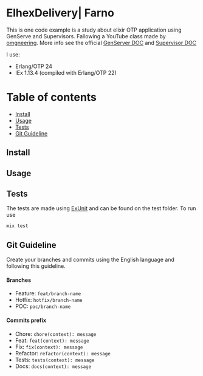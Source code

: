 # ElhexDelivery| Farno

This is one code example is a study about elixir OTP application using GenServe and Supervisors. Fallowing a YouTube class made by [omgneering](https://www.youtube.com/c/omgneering). More info see the official [GenServer DOC](https://hexdocs.pm/elixir/1.12/GenServer.html) and [Supervisor DOC](https://hexdocs.pm/elixir/1.12/Supervisor.html)


I use:
- Erlang/OTP 24
- IEx 1.13.4 (compiled with Erlang/OTP 22)

Table of contents
=================

  * [Install](#install)
  * [Usage](#usage)
  * [Tests](#tests)
  * [Git Guideline](#git-guideline)

## Install

## Usage

## Tests

The tests are made using [ExUnit]() and can be found on the test folder. To run use

```bash
mix test
```

## Git Guideline
Create your branches and commits using the English language and following this guideline.

#### Branches
- Feature:  `feat/branch-name`
- Hotfix: `hotfix/branch-name`
- POC: `poc/branch-name`

#### Commits prefix
- Chore: `chore(context): message`
- Feat: `feat(context): message`
- Fix: `fix(context): message`
- Refactor: `refactor(context): message`
- Tests: `tests(context): message`
- Docs: `docs(context): message`


